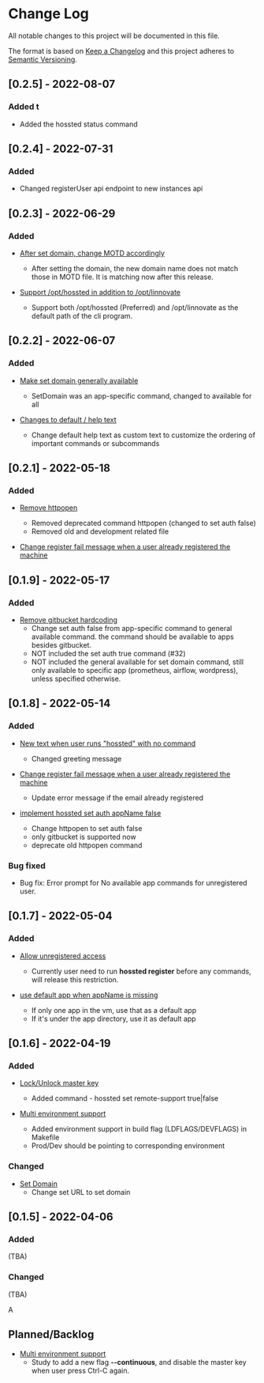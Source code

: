 # Change Log
All notable changes to this project will be documented in this file.

The format is based on [Keep a Changelog](http://keepachangelog.com/)
and this project adheres to [Semantic Versioning](http://semver.org/).

## [0.2.5] - 2022-08-07
### Added t
- Added the hossted status command
## [0.2.4] - 2022-07-31
### Added
- Changed registerUser api endpoint to new instances api
 
## [0.2.3] - 2022-06-29
### Added
- [After set domain, change MOTD accordingly](https://github.com/hossted/cli/issues/41)
  - After setting the domain, the new domain name does not match those in MOTD file. It is matching now after this release.

- [Support /opt/hossted in addition to /opt/linnovate](https://github.com/hossted/cli/issues/42)
  - Support both /opt/hossted (Preferred) and /opt/linnovate as the default path of the cli program.


## [0.2.2] - 2022-06-07
### Added

- [Make set domain generally available](https://github.com/hossted/cli/issues/39)
  - SetDomain was an app-specific command, changed to available for all

- [Changes to default / help text](https://github.com/hossted/cli/issues/37)
  - Change default help text as custom text to customize the ordering of important commands or subcommands


## [0.2.1] - 2022-05-18
### Added

- [Remove httpopen](https://github.com/hossted/cli/issues/34)
  - Removed deprecated command httpopen (changed to set auth false)
  - Removed old and development related file

- [Change register fail message when a user already registered the machine](https://github.com/hossted/cli/issues/27)


## [0.1.9] - 2022-05-17
### Added

- [Remove gitbucket hardcoding](https://github.com/hossted/cli/issues/33)
  - Change set auth false from app-specific command to general available command. the command should be available to apps besides gitbucket.
  - NOT included the set auth true command (#32)
  - NOT included the general available for set domain command, still only available to specific app (prometheus, airflow, wordpress), unless specified otherwise.


## [0.1.8] - 2022-05-14
### Added

- [New text when user runs "hossted" with no command](https://github.com/hossted/cli/issues/28)
  - Changed greeting message

- [Change register fail message when a user already registered the machine](https://github.com/hossted/cli/issues/27)
  - Update error message if the email already registered

- [implement hossted set auth appName false](https://github.com/hossted/cli/issues/15)
  - Change httpopen to set auth false
  - only gitbucket is supported now
  - deprecate old httpopen command


### Bug fixed
- Bug fix: Error prompt for No available app commands for unregistered user.



## [0.1.7] - 2022-05-04
### Added

- [Allow unregistered access](https://github.com/hossted/cli/issues/20)
  - Currently user need to run **hossted register** before any commands, will release this restriction.

- [use default app when appName is missing](https://github.com/hossted/cli/issues/25)
  - If only one app in the vm, use that as a default app
  - If it's under the app directory, use it as default app


## [0.1.6] - 2022-04-19

### Added

- [Lock/Unlock master key](https://github.com/hossted/cli/issues/17)
  - Added command - hossted set remote-support true|false

- [Multi environment support](https://github.com/hossted/cli/issues/21)
  - Added environment support in build flag (LDFLAGS/DEVFLAGS) in Makefile
  - Prod/Dev should be pointing to corresponding environment

### Changed
- [Set Domain](https://github.com/hossted/cli/issues/7)
  - Change set URL to set domain


## [0.1.5] - 2022-04-06

### Added
(TBA)

### Changed
(TBA)


A
## Planned/Backlog
- [Multi environment support](https://github.com/hossted/cli/issues/21)
  - Study to add a new flag **--continuous**, and disable the master key when user press Ctrl-C again.
